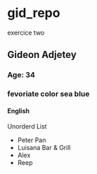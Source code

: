 # gid_repo
exercice two

## Gideon Adjetey

### Age: 34

### fevoriate color sea blue

#### English

Unorderd List

- Peter Pan
- Luisana Bar & Grill
- Alex
- Reep


